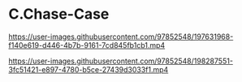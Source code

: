 # C.Chase-Case

https://user-images.githubusercontent.com/97852548/197631968-f140e619-d446-4b7b-9161-7cd845fb1cb1.mp4



https://user-images.githubusercontent.com/97852548/198287551-3fc51421-e897-4780-b5ce-27439d3033f1.mp4

